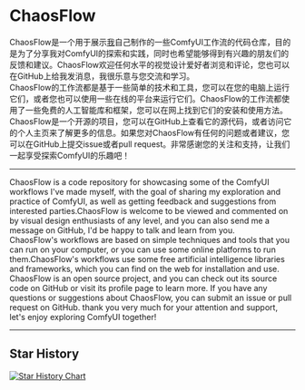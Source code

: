 # ChaosFlow
ChaosFlow是一个用于展示[我](https://www.youtube.com/@kevinhu1136)自己制作的一些ComfyUI工作流的代码仓库，目的是为了分享我对ComfyUI的探索和实践，同时也希望能够得到有兴趣的朋友们的反馈和建议。ChaosFlow欢迎任何水平的视觉设计爱好者浏览和评论，您也可以在GitHub上给我发消息，我很乐意与您交流和学习。   
ChaosFlow的工作流都是基于一些简单的技术和工具，您可以在您的电脑上运行它们，或者您也可以使用一些在线的平台来运行它们。ChaosFlow的工作流都使用了一些免费的人工智能库和框架，您可以在网上找到它们的安装和使用方法。  
ChaosFlow是一个开源的项目，您可以在GitHub上查看它的源代码，或者访问它的个人主页来了解更多的信息。如果您对ChaosFlow有任何的问题或者建议，您可以在GitHub上提交issue或者pull request。非常感谢您的关注和支持，让我们一起享受探索ComfyUI的乐趣吧！  
****  
ChaosFlow is a code repository for showcasing some of the ComfyUI workflows I've made myself, with the goal of sharing my exploration and practice of ComfyUI, as well as getting feedback and suggestions from interested parties.ChaosFlow is welcome to be viewed and commented on by visual design enthusiasts of any level, and you can also send me a message on GitHub, I'd be happy to talk and learn from you.   
ChaosFlow's workflows are based on simple techniques and tools that you can run on your computer, or you can use some online platforms to run them.ChaosFlow's workflows use some free artificial intelligence libraries and frameworks, which you can find on the web for installation and use.  
ChaosFlow is an open source project, and you can check out its source code on GitHub or visit its profile page to learn more. If you have any questions or suggestions about ChaosFlow, you can submit an issue or pull request on GitHub. thank you very much for your attention and support, let's enjoy exploring ComfyUI together!  


****  
## Star History

[![Star History Chart](https://api.star-history.com/svg?repos=BoosterCore/ChaosFlow&type=Date)](https://star-history.com/#BoosterCore/ChaosFlow&Date)
